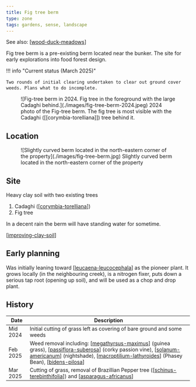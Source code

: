 ```yaml
---
title: Fig tree berm
type: zone
tags: gardens, sense, landscape
---
```


See also: [[wood-duck-meadows]]

Fig tree berm is a pre-existing berm located near the bunker. The site for early explorations into food forest design.

!!! info "Current status (March 2025)"

    Two rounds of initial clearing undertaken to clear out ground cover weeds. Plans what to do incomplete.

<figure markdown>
![Fig-tree berm in 2024. Fig tree in the foreground with the large Cadaghi behind.](./images/fig-tree-berm-2024.jpeg)
<caption>2024 photo of the Fig-tree berm. The fig tree is most visible with the Cadaghi ([[corymbia-torelliana]]) tree behind it.</caption>
</figure>

## Location

<figure markdown>
![Slightly curved berm located in the north-eastern corner of the property](./images/fig-tree-berm.jpg)
<caption>Slightly curved berm located in the north-eastern corner of the property</caption>
</figure>

## Site

Heavy clay soil with two existing trees

1. Cadaghi ([[corymbia-torelliana]])
2. Fig tree

In a decent rain the berm will have standing water for sometime.

[[improving-clay-soil]]

## Early planning

Was initially leaning toward [[leucaena-leucocephala]] as the pioneer plant. It grows locally (in the neighbouring creek), is a nitrogen fixer, puts down a serious tap root (opening up soil), and will be used as a chop and drop plant.

## History

| Date | Description |
| --- | --- |
| Mid 2024 | Initial cutting of grass left as covering of bare ground and some weeds |
| Feb 2025 | Weed removal including: [[megathyrsus-maximus]] (guinea grass), [[passiflora-suberosa]] (corky passion vine), [[solanum-americanum]] (nightshade), [[macroptilium-lathyroides]] (Phasey Bean), [[bidens-pilosa]]  |
| Mar 2025 | Cutting of grass, removal of Brazillian Pepper tree ([[schinus-terebinthifolia]]) and [[asparagus-africanus]] |


[//begin]: # "Autogenerated link references for markdown compatibility"
[wood-duck-meadows]: wood-duck-meadows "Wood duck meadows"
[corymbia-torelliana]: plants/corymbia-torelliana "corymbia-torelliana"
[improving-clay-soil]: improving-clay-soil "Improving clay soil"
[leucaena-leucocephala]: plants/leucaena-leucocephala "Leucaena leucocephala"
[megathyrsus-maximus]: plants/megathyrsus-maximus "Megathyrsus maximus (Guinea grass)"
[passiflora-suberosa]: plants/passiflora-suberosa "Passiflora suberosa (Corky passion vine)"
[solanum-americanum]: plants/solanum-americanum "Solanum americanum (American black nightshade)"
[macroptilium-lathyroides]: plants/macroptilium-lathyroides "Macroptilium lathyroides (Phasey Bean)"
[bidens-pilosa]: plants/bidens-pilosa "Bidens pilosa (Cobbler's Pegs)"
[schinus-terebinthifolia]: plants/schinus-terebinthifolia "Schinus Terebinthifolia (Brazilian pepper tree)"
[asparagus-africanus]: plants/asparagus-africanus "Asparagus africanus (Climbing asparagus fern)"
[//end]: # "Autogenerated link references"
